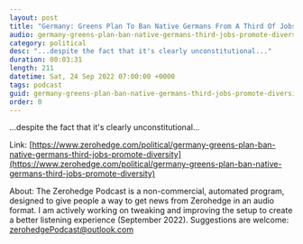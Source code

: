 ```yaml
---
layout: post
title: "Germany: Greens Plan To Ban Native Germans From A Third Of Jobs To Promote 'Diversity'"
audio: germany-greens-plan-ban-native-germans-third-jobs-promote-diversity-0
category: political
desc: "...despite the fact that it's clearly unconstitutional..."
duration: 00:03:31
length: 211
datetime: Sat, 24 Sep 2022 07:00:00 +0000
tags: podcast
guid: germany-greens-plan-ban-native-germans-third-jobs-promote-diversity-0
order: 0
---
```

...despite the fact that it's clearly unconstitutional...

Link: [https://www.zerohedge.com/political/germany-greens-plan-ban-native-germans-third-jobs-promote-diversity](https://www.zerohedge.com/political/germany-greens-plan-ban-native-germans-third-jobs-promote-diversity)

About: The Zerohedge Podcast is a non-commercial, automated program, designed to give people a way to get news from Zerohedge in an audio format.  I am actively working on tweaking and improving the setup to create a better listening experience (September 2022).  Suggestions are welcome: [zerohedgePodcast@outlook.com](mailto:zerohedgePodcast@outlook.com)
